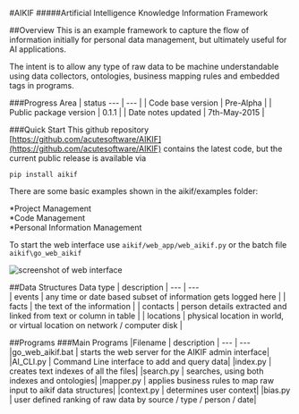 #AIKIF
#####Artificial Intelligence Knowledge Information Framework

##Overview
This is an example framework to capture the flow of information initially for personal data management, but ultimately useful for AI applications.<br />

The intent is to allow any type of raw data to be machine understandable using data collectors, ontologies, business mapping rules and embedded tags in programs.

###Progress
Area | status
 --- | --- |
| Code base version            | Pre-Alpha    |
| Public package version | 0.1.1        |
| Date notes updated     | 7th-May-2015   |


###Quick Start
This github repository [https://github.com/acutesoftware/AIKIF](https://github.com/acutesoftware/AIKIF) contains the latest code, but the current public release is available via

`pip install aikif`

There are some basic examples shown in the aikif/examples folder:<br />

*Project Management<br/>
*Code Management<br/>
*Personal Information Management<br/>

To start the web interface use `aikif/web_app/web_aikif.py` or the batch file `aikif\go_web_aikif`
 
![screenshot of web interface](https://github.com/acutesoftware/AIKIF/blob/master/doc/web-if-v02.jpg "Screenshot of web interface") 
 


##Data Structures
Data type | description |
 --- | ---                
| events     | any time or date based subset of information gets logged here  |
| facts      | the text of the information |
| contacts   | person details extracted and linked from text or column in table |
| locations  | physical location in world, or virtual location on network / computer disk |
 
 
##Programs
###Main Programs
|Filename | description |
 --- | ---      
|go_web_aikif.bat | starts the web server for the AIKIF admin interface|
|AI_CLI.py		  | Command Line interface to add and query data|
|index.py		  | creates text indexes of all the files|
|search.py		  | searches, using both indexes and ontologies|
|mapper.py        | applies business rules to map raw input to aikif data structures|
|context.py       | determines user context|
|bias.py          | user defined ranking of raw data by source / type / person / date|




